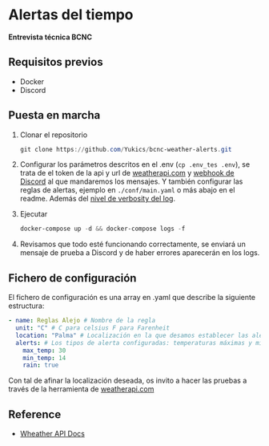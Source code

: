 # Alertas del tiempo

**Entrevista técnica BCNC**

## Requisitos previos

+ Docker
+ Discord

## Puesta en marcha

1. Clonar el repositorio

    ```powershell
    git clone https://github.com/Yukics/bcnc-weather-alerts.git
    ```

2. Configurar los parámetros descritos en el .env (`cp .env_tes .env`), se trata de el token de la api y url de [weatherapi.com](https://www.weatherapi.com/) y [webhook de Discord](https://support.discord.com/hc/en-us/articles/228383668-Intro-to-Webhooks) al que mandaremos los mensajes. Y también configurar las reglas de alertas, ejemplo en `./conf/main.yaml` o más abajo en el readme. Además del [nivel de verbosity del log](https://docs.python.org/3/howto/logging.html#logging-levels:~:text=suit%20their%20requirements.-,Logging%20Levels,-%C2%B6).

3. Ejecutar

    ```powershell
    docker-compose up -d && docker-compose logs -f
    ```

4. Revisamos que todo esté funcionando correctamente, se enviará un mensaje de prueba a Discord y de haber errores aparecerán en los logs.

## Fichero de configuración

El fichero de configuración es una array en .yaml que describe la siguiente estructura:

```yaml
- name: Reglas Alejo # Nombre de la regla
  unit: "C" # C para celsius F para Farenheit
  location: "Palma" # Localización en la que desamos establecer las alertas
  alerts: # Los tipos de alerta configuradas: temperaturas máximas y mínimas, además de si va a llover hoy.
    max_temp: 30  
    min_temp: 14
    rain: true 
```

Con tal de afinar la localización deseada, os invito a hacer las pruebas a través de la herramienta de [weatherapi.com](https://www.weatherapi.com/api-explorer.aspx)

## Reference

+ [Wheather API Docs](https://www.weatherapi.com/docs/)
